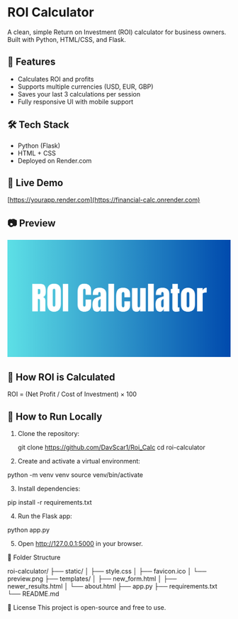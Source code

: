 # ROI Calculator

A clean, simple Return on Investment (ROI) calculator for business owners.  
Built with Python, HTML/CSS, and Flask.

## 🌟 Features
- Calculates ROI and profits
- Supports multiple currencies (USD, EUR, GBP)
- Saves your last 3 calculations per session
- Fully responsive UI with mobile support

## 🛠 Tech Stack
- Python (Flask)
- HTML + CSS
- Deployed on Render.com

## 🚀 Live Demo
[https://yourapp.render.com](https://financial-calc.onrender.com)

## 📷 Preview
![screenshot](static/preview.png)

## 🧠 How ROI is Calculated
ROI = (Net Profit / Cost of Investment) × 100

## 🔧 How to Run Locally

1. Clone the repository:
   
    git clone https://github.com/DavScar1/Roi_Calc
   cd roi-calculator

2. Create and activate a virtual environment:

python -m venv venv
source venv/bin/activate  

3. Install dependencies:

pip install -r requirements.txt

4. Run the Flask app:

python app.py

5. Open http://127.0.0.1:5000 in your browser.


📂 Folder Structure

roi-calculator/
├── static/
│   ├── style.css
│   ├── favicon.ico
│   └── preview.png
├── templates/
│   ├── new_form.html
│   ├── newer_results.html
│   └── about.html
├── app.py
├── requirements.txt
└── README.md

📄 License
This project is open-source and free to use.

